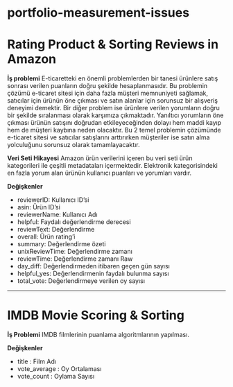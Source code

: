 # portfolio-measurement-issues

# Rating Product & Sorting Reviews in Amazon

**İş problemi**
E-ticaretteki en önemli problemlerden bir tanesi ürünlere satış sonrası verilen puanların doğru şekilde hesaplanmasıdır. Bu problemin çözümü e-ticaret sitesi için daha fazla müşteri memnuniyeti sağlamak, satıcılar için ürünün öne çıkması ve satın alanlar için sorunsuz bir alışveriş deneyimi demektir. Bir diğer problem ise ürünlere verilen yorumların doğru bir şekilde sıralanması olarak karşımıza çıkmaktadır. Yanıltıcı yorumların öne çıkması ürünün satışını doğrudan etkileyeceğinden dolayı hem maddi kayıp hem de müşteri kaybına neden olacaktır. Bu 2 temel problemin çözümünde e-ticaret sitesi ve satıcılar satışlarını arttırırken müşteriler ise satın alma yolculuğunu sorunsuz olarak tamamlayacaktır.

**Veri Seti Hikayesi**
Amazon ürün verilerini içeren bu veri seti ürün kategorileri ile çeşitli metadataları içermektedir. Elektronik kategorisindeki en fazla yorum alan ürünün kullanıcı puanları ve yorumları vardır.

**Değişkenler**
* reviewerID: Kullanıcı ID’si
* asin: Ürün ID’si
* reviewerName: Kullanıcı Adı
* helpful: Faydalı değerlendirme derecesi
* reviewText: Değerlendirme
* overall: Ürün rating’i
* summary: Değerlendirme özeti
* unixReviewTime: Değerlendirme zamanı
* reviewTime: Değerlendirme zamanı Raw
* day_diff: Değerlendirmeden itibaren geçen gün sayısı
* helpful_yes: Değerlendirmenin faydalı bulunma sayısı
* total_vote: Değerlendirmeye verilen oy sayısı

-----------

# IMDB Movie Scoring  & Sorting 

**İş Problemi**
IMDB filmlerinin puanlama algoritmlarının yapılması.

**Değişkenler**

* title : Film Adı
* vote_average : Oy Ortalaması
* vote_count : Oylama Sayısı
  
